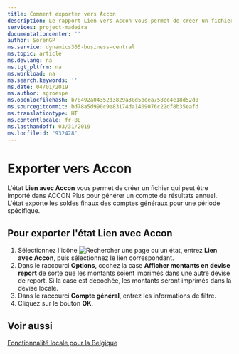 ```yaml
---
title: Comment exporter vers Accon
description: Le rapport Lien vers Accon vous permet de créer un fichier qui peut être importé dans ACCON Plus pour générer un compte de résultat annuel.
services: project-madeira
documentationcenter: ''
author: SorenGP
ms.service: dynamics365-business-central
ms.topic: article
ms.devlang: na
ms.tgt_pltfrm: na
ms.workload: na
ms.search.keywords: ''
ms.date: 04/01/2019
ms.author: sgroespe
ms.openlocfilehash: b78492a04352d3829a30d5beea758ce4e18d52d0
ms.sourcegitcommit: bd78a5d990c9e83174da1409076c22df8b35eafd
ms.translationtype: HT
ms.contentlocale: fr-BE
ms.lasthandoff: 03/31/2019
ms.locfileid: "932428"
---
```

# <a name="export-to-accon"></a>Exporter vers Accon
L'état **Lien avec Accon** vous permet de créer un fichier qui peut être importé dans ACCON Plus pour générer un compte de résultats annuel. L'état exporte les soldes finaux des comptes généraux pour une période spécifique.  

## <a name="to-export-the-link-to-accon-report"></a>Pour exporter l'état Lien avec Accon  
1.  Sélectionnez l'icône ![Rechercher une page ou un état](../../media/ui-search/search_small.png "icône Rechercher une page ou un état"), entrez **Lien avec Accon**, puis sélectionnez le lien correspondant.  
2.  Dans le raccourci **Options**, cochez la case **Afficher montants en devise report** de sorte que les montants soient imprimés dans une autre devise de report. Si la case est décochée, les montants seront imprimés dans la devise locale.  
3.  Dans le raccourci **Compte général**, entrez les informations de filtre.  
4.  Cliquez sur le bouton **OK**.  

## <a name="see-also"></a>Voir aussi  
 [Fonctionnalité locale pour la Belgique](belgium-local-functionality.md)
